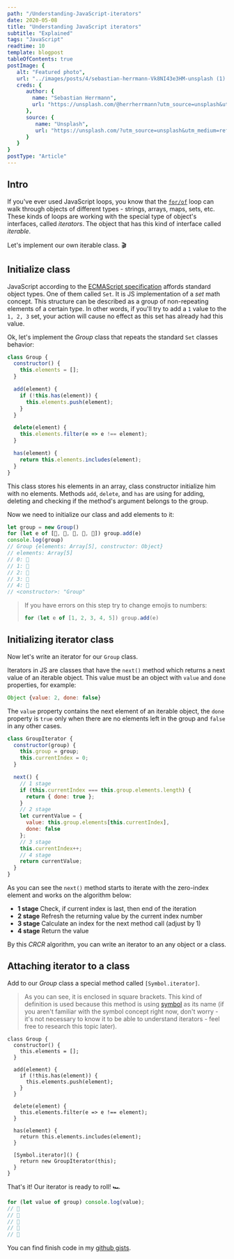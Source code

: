 ```yaml
---
path: "/Understanding-JavaScript-iterators"
date: 2020-05-08
title: "Understanding JavaScript iterators"
subtitle: "Explained"
tags: "JavaScript"
readtime: 10
template: blogpost
tableOfContents: true
postImage: {
   alt: "Featured photo",
   url: "../images/posts/4/sebastian-herrmann-Vk8NI43e3HM-unsplash (1).png",
   creds: {
      author: {
        name: "Sebastian Herrmann",
        url: "https://unsplash.com/@herrherrmann?utm_source=unsplash&utm_medium=referral&utm_content=creditCopyText"
      },
      source: {
         name: "Unsplash",
         url: "https://unsplash.com/?utm_source=unsplash&utm_medium=referral&utm_content=creditCopyText"
      }
   } 
}
postType: "Article"
---
```


## Intro

If you've ever used JavaScript loops, you know that the [`for/of`](https://developer.mozilla.org/en-US/docs/Web/JavaScript/Reference/Statements/for...of) loop can walk through objects of different types - strings, arrays, maps, sets, etc. These kinds of loops are working with the special type of object's interfaces, called *iterators*. The object that has this kind of interface called *iterable*.

Let's implement our own iterable class. 🎬

## Initialize class

JavaScript according to the [ECMAScript specification](https://en.wikipedia.org/wiki/ECMAScript) affords standard object types. One of them called `Set`. It is JS implementation of a *set* math concept. This structure can be described as a group of non-repeating elements of a certain type. In other words, if you'll try to add a `1` value to the `1, 2, 3` set, your action will cause no effect as this set has already had this value.

Ok, let's implement the *Group* class that repeats the standard `Set` classes behavior:

```js
class Group {
  constructor() {
    this.elements = [];
  }

  add(element) {
    if (!this.has(element)) {
      this.elements.push(element);
    }
  }

  delete(element) {
    this.elements.filter(e => e !== element);
  }

  has(element) {
    return this.elements.includes(element);
  }
}
```

This class stores his elements in an array, class constructor initialize him with no elements. Methods `add`, `delete`, and `has` are using for adding, deleting and checking if the method's argument belongs to the group. 

Now we need to initialize our class and add elements to it:

```js
let group = new Group()
for (let e of [🍕, 🍔, 🥙, 🌭, 🌮]) group.add(e)
console.log(group)
// Group {elements: Array[5], constructor: Object}
// elements: Array[5]
// 0: 🍕
// 1: 🍔
// 2: 🥙
// 3: 🌭
// 4: 🌮
// <constructor>: "Group"
```

> If you have errors on this step try to change emojis to numbers: 
>
> ```js
> for (let e of [1, 2, 3, 4, 5]) group.add(e)
> ```

## Initializing iterator class

Now let's write an iterator for our `Group` class.

Iterators in JS are classes that have the `next()` method which returns a next value of an iterable object. This value must be an object with `value` and `done` properties, for example:

```js
Object {value: 2, done: false}
```

The `value` property contains the next element of an iterable object, the `done` property is `true` only when there are no elements left in the group and `false` in any other cases.

```js
class GroupIterator {
  constructor(group) {
    this.group = group;
    this.currentIndex = 0;
  }

  next() {
    // 1 stage
    if (this.currentIndex === this.group.elements.length) {
      return { done: true };
    }
	// 2 stage
    let currentValue = {
      value: this.group.elements[this.currentIndex],
      done: false
    };
    // 3 stage
    this.currentIndex++;
    // 4 stage
    return currentValue;
  }
}
```

As you can see the `next()` method starts to iterate with the zero-index element and works on the algorithm below:

- **1 stage** Check, if current index is last, then end of the iteration
- **2 stage** Refresh the returning value by the current index number
- **3 stage** Calculate an index for the next method call (adjust by 1)
- **4 stage** Return the value

By this *CRCR* algorithm, you can write an iterator to an any object or a class.

## Attaching iterator to a class

Add to our *Group* class a special method called `[Symbol.iterator]`. 

> As you can see, it is enclosed in square brackets. This kind of definition is used because this method is using [symbol](https://medium.com/beginners-guide-to-mobile-web-development/javascript-introduction-to-symbols-3b0db80b4c51) as its name (if you aren't familiar with the symbol concept right now, don't worry - it's not necessary to know it to be able to understand iterators - feel free to research this topic later).

```js{20-22}
class Group {
  constructor() {
    this.elements = [];
  }

  add(element) {
    if (!this.has(element)) {
      this.elements.push(element);
    }
  }

  delete(element) {
    this.elements.filter(e => e !== element);
  }

  has(element) {
    return this.elements.includes(element);
  }

  [Symbol.iterator]() {
    return new GroupIterator(this);
  }
}
```

That's it! Our iterator is ready to roll! 🏎️

```js
for (let value of group) console.log(value);
// 🍕
// 🍔
// 🥙
// 🌭
// 🌮
```

You can find finish code in my [github gists](https://gist.github.com/sematgt/8bea92d9ac29384555990c569005670b).
